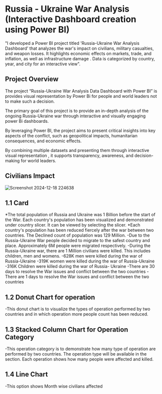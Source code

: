 # Russia - Ukraine War Analysis (Interactive Dashboard creation using Power BI)
"I developed a Power BI project titled 'Russia-Ukraine War Analysis Dashboard' that analyzes the war's impact on civilians, military casualties, and weapon losses. It highlights economic effects on markets, trade, and inflation, as well as infrastructure damage . Data is categorized by country, year, and city for an interactive view".
## Project Overview
The project “Russia-Ukraine War Analysis Data Dashboard with Power BI” is provides visual representation by Power Bi for people and world leaders not to make such a decision.

The primary goal of this project is to provide an in-depth 
analysis of the ongoing Russia-Ukraine war through interactive and visually engaging power Bi dashboards.

By leveraging Power BI, the project aims to present critical insights into key aspects of the conflict, such as geopolitical impacts, humanitarian consequences, and economic effects.

By combining multiple datasets and presenting them through interactive visual representation , it supports transparency, awareness, and decision-making for world leaders.

## Civilians Impact
![Screenshot 2024-12-18 224638](https://github.com/user-attachments/assets/3d0f7586-72f8-4c04-bb9c-c9b2601ab404)

## 1.1 Card 
*The total population of Russia and Ukraine was 1 Billion before the start of the War. Each country's population has been visualized  and demonstrated under country slicer. It can be viewed by selecting the slicer. 
*Each country's population has been reduced fiercely after the war between two countries. The Declined count of population was 129 Million. 
-Due to the Russia-Ukraine War people decided  to migrate to the safest country and place. Approximately 6M people were migrated respectively. 
-During the Russia-Ukraine war, there are 1 Million civilians were killed. This includes children, men and womens. 
-628K men were killed during the war  of Russia-Ukraine 
-319K women were killed during the war of Russia-Ukraine
-316K Children were killed during the war of Russia- Ukraine 
-There are 30 days to resolve the War issues and conflict between the two countries 
-There are 1 days to resolve the War issues and conflict between the two countries 
## 1.2 Donut Chart for operation 
-This donut chart is to visualize the types of operation performed by two countries and in which operation more people count has been reduced. 
## 1.3 Stacked Column Chart for Operation Category
-This operation category is to demonstrate how many type of operation are performed by two countries. The operation type will be available in the section. Each operation shows how many people were affected and killed.
## 1.4 Line Chart
-This option shows Month wise civilians affected 


